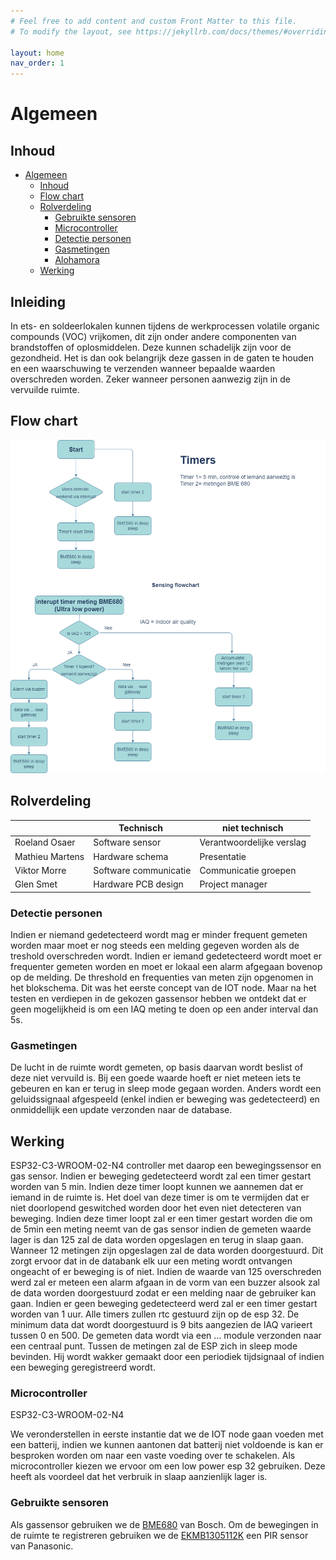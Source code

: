 ```yaml
---
# Feel free to add content and custom Front Matter to this file.
# To modify the layout, see https://jekyllrb.com/docs/themes/#overriding-theme-defaults

layout: home
nav_order: 1
---
```


# Algemeen



## Inhoud
 
- [Algemeen](#algemeen)
  - [Inhoud](#inhoud)
  - [Flow chart](#Flow-chart)
  - [Rolverdeling](#Rolverdeling)
    - [Gebruikte sensoren](#Gebruikte-sensoren)
    - [Microcontroller](#Microcontroller)
    - [Detectie personen](#Detectie-personen)
    - [Gasmetingen](#Gasmetingen)
    - [Alohamora](#alohamora)
  - [Werking](#Werking)

## Inleiding

In ets- en soldeerlokalen kunnen tijdens de werkprocessen volatile organic compounds (VOC) vrijkomen, dit zijn onder andere componenten van brandstoffen of oplosmiddelen. Deze kunnen schadelijk zijn voor de gezondheid. Het is dan ook belangrijk deze gassen in de gaten te houden en een waarschuwing te verzenden wanneer bepaalde waarden overschreden worden. Zeker wanneer personen aanwezig zijn in de vervuilde ruimte.

## Flow chart
![flow chart](flow.PNG)

## Rolverdeling

|                 | Technisch             | niet technisch            |
|-----------------|-----------------------|---------------------------|
| Roeland Osaer   | Software sensor       | Verantwoordelijke verslag |
| Mathieu Martens | Hardware schema       | Presentatie               |
| Viktor Morre    | Software communicatie | Communicatie groepen      |
| Glen Smet       | Hardware PCB design   | Project manager           |


### Detectie personen
Indien er niemand gedetecteerd wordt mag er minder frequent gemeten worden maar moet er nog steeds een melding gegeven worden als de treshold overschreden wordt.
Indien er iemand gedetecteerd wordt moet er frequenter gemeten worden en moet er lokaal een alarm afgegaan bovenop op de melding. De threshold en frequenties van meten zijn opgenomen in het blokschema. Dit was het eerste concept van de IOT node. Maar na het testen en verdiepen in de gekozen gassensor hebben we ontdekt dat er geen mogelijkheid is om een IAQ meting te doen op een ander interval dan 5s.

### Gasmetingen
De lucht in de ruimte wordt gemeten, op basis daarvan wordt beslist of deze niet vervuild is. Bij een goede waarde hoeft er niet meteen iets te gebeuren en kan er terug in sleep mode gegaan worden. Anders wordt een geluidssignaal afgespeeld (enkel indien er beweging was gedetecteerd)  en onmiddellijk een update verzonden naar de database.
## Werking
ESP32-C3-WROOM-02-N4 controller met daarop een bewegingssensor en gas sensor. Indien er beweging gedetecteerd wordt zal een timer gestart worden van 5 min. Indien deze timer loopt kunnen we aannemen dat er iemand in de ruimte is. Het doel van deze timer is om te vermijden dat er niet doorlopend geswitched worden door het even niet detecteren van beweging. Indien deze timer loopt zal er een timer gestart worden die om de 5min een meting neemt van de gas sensor indien de gemeten waarde lager is dan 125 zal de data worden opgeslagen en terug in slaap gaan. Wanneer 12 metingen zijn opgeslagen zal de data worden doorgestuurd. Dit zorgt ervoor dat in de databank elk uur een meting wordt ontvangen ongeacht of er beweging is of niet. Indien de waarde van 125 overschreden werd zal er meteen een alarm afgaan in de vorm van een buzzer alsook zal de data worden doorgestuurd zodat er een melding naar de gebruiker kan gaan. Indien er geen beweging gedetecteerd werd zal er een timer gestart worden van 1 uur. Alle timers zullen rtc gestuurd zijn op de esp 32. De minimum data dat wordt doorgestuurd is 9 bits aangezien de IAQ varieert tussen 0 en 500. De gemeten data wordt via een … module verzonden naar een centraal punt. Tussen de metingen zal de ESP zich in sleep mode bevinden. Hij wordt wakker gemaakt door een periodiek tijdsignaal of indien een beweging geregistreerd wordt.

### Microcontroller
ESP32-C3-WROOM-02-N4

We veronderstellen in eerste instantie dat we de IOT node gaan voeden met een batterij, indien we kunnen aantonen dat batterij niet voldoende is kan er besproken worden om naar een vaste voeding over te schakelen. Als microcontroller kiezen we ervoor om een low power esp 32 gebruiken. Deze heeft als voordeel dat het verbruik in slaap aanzienlijk lager is.

### Gebruikte sensoren

Als gassensor gebruiken we de [BME680](https://www.bosch-sensortec.com/media/boschsensortec/downloads/datasheets/bst-bme680-ds001.pdf) van Bosch.
Om de bewegingen in de ruimte te registreren gebruiken we de [EKMB1305112K](https://www.mouser.be/datasheet/2/315/bltn_eng_papirs-1365490.pdf) een PIR sensor van Panasonic.

